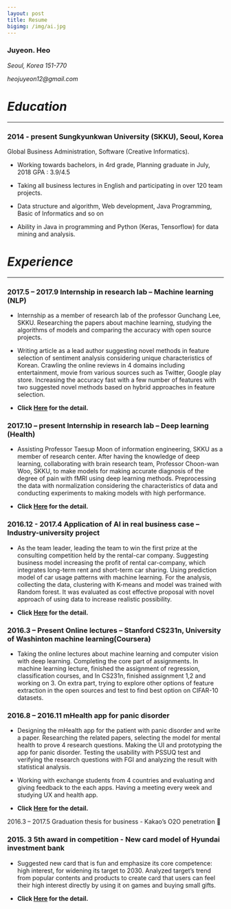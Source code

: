 ```yaml
---
layout: post
title: Resume
bigimg: /img/ai.jpg
---
```


### Juyeon. Heo

_Seoul, Korea 151-770_

_heojuyeon12@gmail.com_

# _Education_

-------------------------------------------------------------------------------------------------------------------

### 2014 - present   Sungkyunkwan University (SKKU), Seoul, Korea
Global Business Administration, Software (Creative Informatics).

 * Working towards bachelors, in 4rd grade, Planning graduate in July, 2018  GPA : 3.9/4.5

 * Taking all business lectures in English and participating in over 120 team projects.

 * Data structure and algorithm, Web development, Java Programming, Basic of Informatics and so on

 * Ability in Java in programming and Python (Keras, Tensorflow) for data mining and analysis.

# _Experience_	

---------------------------------------------------------------------------------------------------------------------

### 2017.5 – 2017.9 	Internship in research lab – Machine learning (NLP) 

 * Internship as a member of research lab of the professor Gunchang Lee, SKKU. Researching the papers about machine learning, studying the algorithms of models and comparing the accuracy with open source projects. 

 * Writing article as a lead author suggesting novel methods in feature selection of sentiment analysis considering unique characteristics of Korean. Crawling the online reviews in 4 domains including entertainment, movie from various sources such as Twitter, Google play store. Increasing the accuracy fast with a few number of features with two suggested novel methods based on hybrid approaches in feature selection.

* **Click [Here](http://juyeonheo12.github.io/machine_learning) for the detail.**

### 2017.10 – present 	Internship in research lab – Deep learning (Health)

 * Assisting Professor Taesup Moon of information engineering, SKKU as a member of research center. After having the knowledge of deep learning, collaborating with brain research team, Professor Choon-wan Woo, SKKU, to make models for making accurate diagnosis of the degree of pain with fMRI using deep learning methods. Preprocessing the data with normalization considering the characteristics of data and conducting experiments to making models with high performance.
 
* **Click [Here](http://juyeonheo12.github.io/deep_learning) for the detail.**

### 2016.12 - 2017.4   Application of AI in real business case – Industry-university project

 * As the team leader, leading the team to win the first prize at the consulting competition held by the rental-car company. Suggesting business model increasing the profit of rental car-company, which integrates long-term rent and short-term car sharing. Using prediction model of car usage patterns with machine learning. For the analysis, collecting the data, clustering with K-means and model was trained with Random forest. It was evaluated as cost effective proposal with novel approach of using data to increase realistic possibility.
 
 * **Click [Here](http://juyeonheo12.github.io/application) for the detail.**
 
 ### 2016.3 – Present  Online lectures – Stanford CS231n, University of Washinton machine learning(Coursera) 
 
 * Taking the online lectures about machine learning and computer vision with deep learning. Completing the core part of assignments. In machine learning lecture, finished the assignment of regression, classification courses, and In CS231n, finished assignment 1,2 and working on 3. On extra part, trying to explore other options of feature extraction in the open sources and test to find best option on CIFAR-10 datasets. 

### 2016.8 – 2016.11  mHealth app for panic disorder

 * Designing the mHealth app for the patient with panic disorder and write a paper. Researching the related papers, selecting the model for mental health to prove 4 research questions. Making the UI and prototyping the app for panic disorder. Testing the usability with PSSUQ test and verifying the research questions with FGI and analyzing the result with statistical analysis.  

 * Working with exchange students from 4 countries and evaluating and giving feedback to the each apps. Having a meeting every week and studying UX and health app. 

* **Click [Here](http://juyeonheo12.github.io/application) for the detail.**

2016.3 – 2017.5  Graduation thesis for business - Kakao’s O2O penetration
	

### 2015. 3  	5th award in competition - New card model of Hyundai investment bank 

 * Suggested new card that is fun and emphasize its core competence: high interest, for widening its target to 2030. Analyzed target’s trend from popular contents and products to create card that users can feel their high interest directly by using it on games and buying small gifts.
 
 * **Click [Here](http://juyeonheo12.github.io/business) for the detail.**
 

